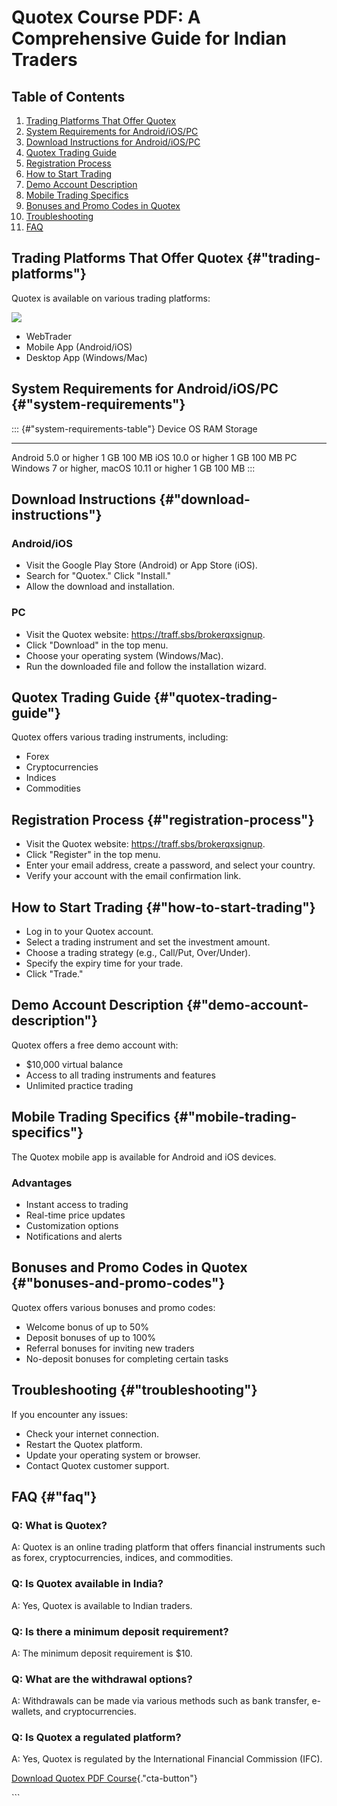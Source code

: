 # Quotex Course PDF: A Comprehensive Guide for Indian Traders

## Table of Contents

1.  [Trading Platforms That Offer Quotex](\%22#trading-platforms\%22)
2.  [System Requirements for
    Android/iOS/PC](\%22#system-requirements\%22)
3.  [Download Instructions for
    Android/iOS/PC](\%22#download-instructions\%22)
4.  [Quotex Trading Guide](\%22#quotex-trading-guide\%22)
5.  [Registration Process](\%22#registration-process\%22)
6.  [How to Start Trading](\%22#how-to-start-trading\%22)
7.  [Demo Account Description](\%22#demo-account-description\%22)
8.  [Mobile Trading Specifics](\%22#mobile-trading-specifics\%22)
9.  [Bonuses and Promo Codes in
    Quotex](\%22#bonuses-and-promo-codes\%22)
10. [Troubleshooting](\%22#troubleshooting\%22)
11. [FAQ](\%22#faq\%22)

## Trading Platforms That Offer Quotex {#"trading-platforms"}

Quotex is available on various trading platforms:

[![](https://static.quotex.io/files/4_en/300_250.jpg)](https://traff.sbs/brokerqxlid)

-   WebTrader
-   Mobile App (Android/iOS)
-   Desktop App (Windows/Mac)

## System Requirements for Android/iOS/PC {#"system-requirements"}

::: {#"system-requirements-table"}
  Device    OS                                           RAM    Storage
  --------- -------------------------------------------- ------ ---------
  Android   5.0 or higher                                1 GB   100 MB
  iOS       10.0 or higher                               1 GB   100 MB
  PC        Windows 7 or higher, macOS 10.11 or higher   1 GB   100 MB
:::

## Download Instructions {#"download-instructions"}

### Android/iOS

-   Visit the Google Play Store (Android) or App Store (iOS).
-   Search for "Quotex." Click "Install."
-   Allow the download and installation.

### PC

-   Visit the Quotex website: https://traff.sbs/brokerqxsignup.
-   Click "Download" in the top menu.
-   Choose your operating system (Windows/Mac).
-   Run the downloaded file and follow the installation wizard.

## Quotex Trading Guide {#"quotex-trading-guide"}

Quotex offers various trading instruments, including:

-   Forex
-   Cryptocurrencies
-   Indices
-   Commodities

## Registration Process {#"registration-process"}

-   Visit the Quotex website: https://traff.sbs/brokerqxsignup.
-   Click "Register" in the top menu.
-   Enter your email address, create a password, and select your
    country.
-   Verify your account with the email confirmation link.

## How to Start Trading {#"how-to-start-trading"}

-   Log in to your Quotex account.
-   Select a trading instrument and set the investment amount.
-   Choose a trading strategy (e.g., Call/Put, Over/Under).
-   Specify the expiry time for your trade.
-   Click "Trade."

## Demo Account Description {#"demo-account-description"}

Quotex offers a free demo account with:

-   \$10,000 virtual balance
-   Access to all trading instruments and features
-   Unlimited practice trading

## Mobile Trading Specifics {#"mobile-trading-specifics"}

The Quotex mobile app is available for Android and iOS devices.

### Advantages

-   Instant access to trading
-   Real-time price updates
-   Customization options
-   Notifications and alerts

## Bonuses and Promo Codes in Quotex {#"bonuses-and-promo-codes"}

Quotex offers various bonuses and promo codes:

-   Welcome bonus of up to 50%
-   Deposit bonuses of up to 100%
-   Referral bonuses for inviting new traders
-   No-deposit bonuses for completing certain tasks

## Troubleshooting {#"troubleshooting"}

If you encounter any issues:

-   Check your internet connection.
-   Restart the Quotex platform.
-   Update your operating system or browser.
-   Contact Quotex customer support.

## FAQ {#"faq"}

### Q: What is Quotex?

A: Quotex is an online trading platform that offers financial
instruments such as forex, cryptocurrencies, indices, and commodities.

### Q: Is Quotex available in India?

A: Yes, Quotex is available to Indian traders.

### Q: Is there a minimum deposit requirement?

A: The minimum deposit requirement is \$10.

### Q: What are the withdrawal options?

A: Withdrawals can be made via various methods such as bank transfer,
e-wallets, and cryptocurrencies.

### Q: Is Quotex a regulated platform?

A: Yes, Quotex is regulated by the International Financial Commission
(IFC).

[Download Quotex PDF
Course](\%22https://traff.sbs/brokerqxsignup\%22){."cta-button"}

\`\`\`

